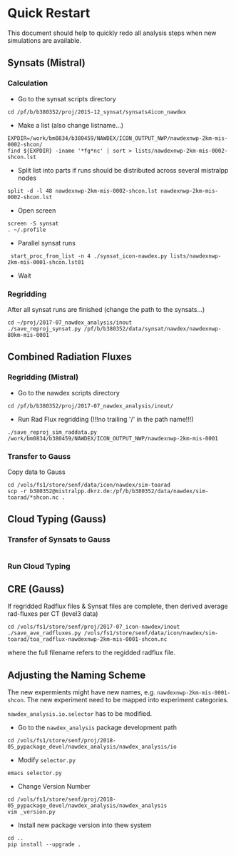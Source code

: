 # Quick Restart
This document should help to quickly redo all analysis steps when new simulations are available.

## Synsats (Mistral)
### Calculation

* Go to the synsat scripts directory
```
cd /pf/b/b380352/proj/2015-12_synsat/synsats4icon_nawdex
```

* Make a list (also change listname...)
```
EXPDIR=/work/bm0834/b380459/NAWDEX/ICON_OUTPUT_NWP/nawdexnwp-2km-mis-0002-shcon/
find ${EXPDIR} -iname '*fg*nc' | sort > lists/nawdexnwp-2km-mis-0002-shcon.lst
``` 

* Split list into parts if runs should be distributed across several mistralpp nodes
```
split -d -l 48 nawdexnwp-2km-mis-0002-shcon.lst nawdexnwp-2km-mis-0002-shcon.lst
```

* Open screen
```
screen -S synsat
. ~/.profile
```

* Parallel synsat runs
```
 start_proc_from_list -n 4 ./synsat_icon-nawdex.py lists/nawdexnwp-2km-mis-0001-shcon.lst01
```

* Wait 


### Regridding

After all synsat runs are finished (change the path to the synsats...)
```
cd ~/proj/2017-07_nawdex_analysis/inout
./save_reproj_synsat.py /pf/b/b380352/data/synsat/nawdex/nawdexnwp-80km-mis-0001
```




## Combined Radiation Fluxes
### Regridding (Mistral)

* Go to the nawdex scripts directory
```
cd /pf/b/b380352/proj/2017-07_nawdex_analysis/inout/
```

* Run Rad Flux regridding (!!!no trailing '/' in the path name!!!)
```
./save_reproj_sim_raddata.py /work/bm0834/b380459/NAWDEX/ICON_OUTPUT_NWP/nawdexnwp-2km-mis-0001
``` 

### Transfer to Gauss
Copy data to Gauss
```
cd /vols/fs1/store/senf/data/icon/nawdex/sim-toarad
scp -r b380352@mistralpp.dkrz.de:/pf/b/b380352/data/nawdex/sim-toarad/*shcon.nc .
```

## Cloud Typing (Gauss)

### Transfer of Synsats to Gauss

```
```

### Run Cloud Typing


## CRE (Gauss)
If regridded Radflux files & Synsat files are complete, then derived average rad-fluxes per CT (level3 data)

```
cd /vols/fs1/store/senf/proj/2017-07_icon-nawdex/inout
./save_ave_radfluxes.py /vols/fs1/store/senf/data/icon/nawdex/sim-toarad/toa_radflux-nawdexnwp-2km-mis-0001-shcon.nc
```

where the full filename refers to the regidded radflux file.


## Adjusting the Naming Scheme

The new expermients might have new names, e.g. `nawdexnwp-2km-mis-0001-shcon`. The new experiment need to be mapped into experiment categories.

`nawdex_analysis.io.selector` has to be modified.


* Go to the `nawdex_analysis` package development path
```
cd /vols/fs1/store/senf/proj/2018-05_pypackage_devel/nawdex_analysis/nawdex_analysis/io
```

* Modify `selector.py`
```
emacs selector.py
```

* Change Version Number
```
cd /vols/fs1/store/senf/proj/2018-05_pypackage_devel/nawdex_analysis/nawdex_analysis
vim _version.py
```

* Install new package version into thew system
```
cd ..
pip install --upgrade .
```
 



